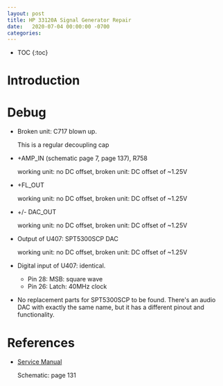 ```yaml
---
layout: post
title: HP 33120A Signal Generator Repair
date:   2020-07-04 00:00:00 -0700
categories:
---
```


* TOC
{:toc}

# Introduction

# Debug

* Broken unit: C717 blown up.

    This is a regular decoupling cap

* +AMP_IN (schematic page 7, page 137), R758

    working unit: no DC offset, broken unit: DC offset of ~1.25V

* +FL_OUT

    working unit: no DC offset, broken unit: DC offset of ~1.25V

* +/- DAC_OUT

    working unit: no DC offset, broken unit: DC offset of ~1.25V

* Output of U407: SPT5300SCP DAC

    working unit: no DC offset, broken unit: DC offset of ~1.25V

* Digital input of U407: identical.

    * Pin 28: MSB: square wave
    * Pin 26: Latch: 40MHz clock

* No replacement parts for SPT5300SCP to be found. There's an audio DAC with exactly the same
  name, but it has a different pinout and functionality.


# References

* [Service Manual](https://ese.wustl.edu/undergraduate/Documents/lab_support/HP_33120A_Function_Generator_Service.pdf)

    Schematic: page 131
